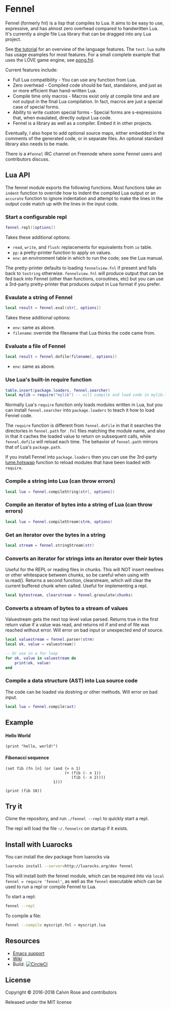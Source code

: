 # Fennel

Fennel (formerly fnl) is a lisp that compiles to Lua. It aims to be easy to use, expressive, and has almost
zero overhead compared to handwritten Lua. It's currently a single file Lua library that can
be dragged into any Lua project.

See [the tutorial](https://github.com/bakpakin/Fennel/tree/master/tutorial.md)
for an overview of the language features. The `test.lua` suite has usage
examples for most features. For a small complete example that uses the LÖVE
game engine, see [pong.fnl](https://p.hagelb.org/pong.fnl.html).

Current features include:

* Full Lua compatibility - You can use any function from Lua.
* Zero overhead - Compiled code should be fast, standalone, and just as or more efficient than hand-written Lua.
* Compile time only macros - Macros exist only at compile time and are not output in the final Lua compilation. In fact,
  macros are just a special case of special forms.
* Ability to write custom special forms - Special forms are s-expressions that, when evaulated, directly output Lua code.
* Fennel is a library as well as a compiler. Embed it in other projects.

Eventually, I also hope to add optional source maps, either embedded in the comments of the generated code, or in separate files. An optional standard library also needs to be made.

There is a `#fennel` IRC channel on Freenode where some Fennel users
and contributors discuss.

## Lua API

The fennel module exports the following functions. Most functions take
an `indent` function to override how to indent the compiled Lua output
or an `accurate` function to ignore indentation and attempt to make
the lines in the output code match up with the lines in the input code.

### Start a configurable repl

```lua
fennel.repl([options])
```
Takes these additional options:

* `read`, `write`, and `flush`: replacements for equivalents from `io` table.
* `pp`: a pretty-printer function to apply on values.
* `env`: an environment table in which to run the code; see the Lua manual.

The pretty-printer defaults to loading `fennelview.fnl` if present and
falls back to `tostring` otherwise. `fennelview.fnl` will produce
output that can be fed back into Fennel (other than functions,
coroutines, etc) but you can use a 3rd-party pretty-printer that
produces output in Lua format if you prefer.

### Evaulate a string of Fennel

```lua
local result = fennel.eval(str[, options])
```

Takes these additional options:

* `env`: same as above.
* `filename`: override the filename that Lua thinks the code came from.

### Evaluate a file of Fennel

```lua
local result = fennel.dofile(filename[, options])
```

* `env`: same as above.

### Use Lua's built-in require function

```lua
table.insert(package.loaders, fennel.searcher)
local mylib = require("mylib") -- will compile and load code in mylib.fnl
```

Normally Lua's `require` function only loads modules written in Lua,
but you can install `fennel.searcher` into `package.loaders` to teach
it how to load Fennel code.

The `require` function is different from `fennel.dofile` in that it
searches the directories in `fennel.path` for `.fnl` files matching
the module name, and also in that it caches the loaded value to return
on subsequent calls, while `fennel.dofile` will reload each time. The
behavior of `fennel.path` mirrors that of Lua's `package.path`.

If you install Fennel into `package.loaders` then you can use the
3rd-party [lume.hotswap](https://github.com/rxi/lume#lumehotswapmodname) 
function to reload modules that have been loaded with `require`.

### Compile a string into Lua (can throw errors)

```lua
local lua = fennel.compileString(str[, options])
```

### Compile an iterator of bytes into a string of Lua (can throw errors)

```lua
local lua = fennel.compileStream(strm, options)
```

### Get an iterator over the bytes in a string

```lua
local stream = fennel.stringStream(str)
```
    
### Converts an iterator for strings into an iterator over their bytes

Useful for the REPL or reading files in chunks. This will NOT insert
newlines or other whitespace between chunks, so be careful when using
with io.read().  Returns a second function, clearstream, which will
clear the current buffered chunk when called. Useful for implementing
a repl.

```lua
local bytestream, clearstream = fennel.granulate(chunks)
```
    
### Converts a stream of bytes to a stream of values

Valuestream gets the next top level value parsed.
Returns true in the first return value if a value was read, and
returns nil if and end of file was reached without error. Will error
on bad input or unexpected end of source.

```lua
local valuestream = fennel.parser(strm)
local ok, value = valuestream()

-- Or use in a for loop
for ok, value in valuestream do
    print(ok, value)
end
```

### Compile a data structure (AST) into Lua source code

The code can be loaded via dostring or other methods. Will error on bad input.

```lua
local lua = fennel.compile(ast)
```

## Example

#### Hello World
```
(print "hello, world!")
```

#### Fibonacci sequence
```
(set fib (fn [n] (or (and (> n 1)
                          (+ (fib (- n 1))
                             (fib (- n 2))))
                     1)))

(print (fib 10))
```

## Try it

Clone the repository, and run `./fennel --repl` to quickly start a repl.

The repl will load the file `~/.fennelrc` on startup if it exists.

## Install with Luarocks

You can install the dev package from luarocks via
```sh
luarocks install --server=http://luarocks.org/dev fennel
``` 

This will install both the fennel module, which can be required into via `local fennel = require 'fennel'`,
as well as the `fennel` executable which can be used to run a repl or compile Fennel to Lua.

To start a repl:
```sh
fennel --repl
```

To compile a file:
```sh
fennel --compile myscript.fnl > myscript.lua
```

## Resources

* [Emacs support](https://gitlab.com/technomancy/fennel-mode)
* [Wiki](https://github.com/bakpakin/Fennel/wiki)
* Build: [![CircleCI](https://circleci.com/gh/bakpakin/Fennel.svg?style=svg)](https://circleci.com/gh/bakpakin/Fennel)

## License

Copyright © 2016-2018 Calvin Rose and contributors

Released under the MIT license

